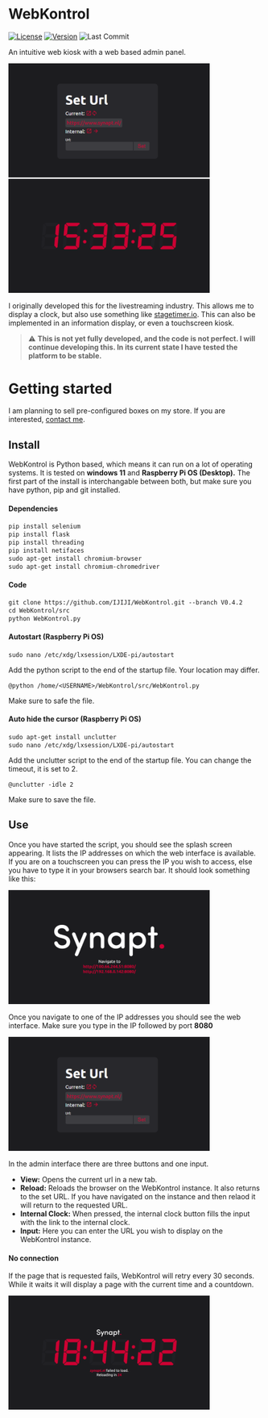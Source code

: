 # WebKontrol

[![License](https://img.shields.io/github/license/IJIJI/WebKontrol)](https://github.com/IJIJI/WebKontrol/blob/main/LICENSE) [![Version](https://img.shields.io/github/v/release/IJIJI/WebKontrol?display_name=tag&include_prereleases)](https://github.com/IJIJI/WebKontrol/releases) ![Last Commit](https://img.shields.io/github/last-commit/IJIJI/WebKontrol)

An intuitive web kiosk with a web based admin panel.

<img src="img/admin_interface_2.png" width="400"/> <img src="img/clock_interface.png" width="400"/>

I originally developed this for the livestreaming industry. This allows me to display a clock, but also use something like [stagetimer.io](https://stagetimer.io/). This can also be implemented in an information display, or even a touchscreen kiosk.

> ⚠️ **This is not yet fully developed, and the code is not perfect. I will continue developing this. In its current state I have tested the platform to be stable.**

# Getting started

I am planning to sell pre-configured boxes on my store. If you are interested, [contact me](mailto:shop@synapt.nl).

## Install

WebKontrol is Python based, which means it can run on a lot of operating systems. It is tested on **windows 11** and **Raspberry Pi OS (Desktop).** The first part of the install is interchangable between both, but make sure you have python, pip and git installed.

#### Dependencies

```shell
pip install selenium
pip install flask
pip install threading
pip install netifaces
sudo apt-get install chromium-browser
sudo apt-get install chromium-chromedriver
```

#### Code

```shell
git clone https://github.com/IJIJI/WebKontrol.git --branch V0.4.2
cd WebKontrol/src
python WebKontrol.py
```

#### Autostart (Raspberry Pi OS)

```shell
sudo nano /etc/xdg/lxsession/LXDE-pi/autostart
```

Add the python script to the end of the startup file. Your location may differ.

```shell
@python /home/<USERNAME>/WebKontrol/src/WebKontrol.py
```

Make sure to safe the file.

#### Auto hide the cursor (Raspberry Pi OS)

```shell
sudo apt-get install unclutter
sudo nano /etc/xdg/lxsession/LXDE-pi/autostart
```

Add the unclutter script to the end of the startup file. You can change the timeout, it is set to 2.

```shell
@unclutter -idle 2
```

Make sure to save the file.

## Use

Once you have started the script, you should see the splash screen appearing. It lists the IP addresses on which the web interface is available. If you are on a touchscreen you can press the IP you wish to access, else you have to type it in your browsers search bar. It should look something like this:

<img src="img/splash_interface.png" width="400"/>

Once you navigate to one of the IP addresses you should see the web interface. Make sure you type in the IP followed by port **8080**

<img src="img/admin_interface_2.png" width="400"/>

In the admin interface there are three buttons and one input.

- **View:** Opens the current url in a new tab.
- **Reload:** Reloads the browser on the WebKontrol instance. It also returns to the set URL. If you have navigated on the instance and then relaod it will return to the requested URL.
- **Internal Clock:** When pressed, the internal clock button fills the input with the link to the internal clock.
- **Input:** Here you can enter the URL you wish to display on the WebKontrol instance.

#### No connection

If the page that is requested fails, WebKontrol will retry every 30 seconds. While it waits it will display a page with the current time and a countdown.

<img src="img/no_connect_interface.png" width="400"/>
